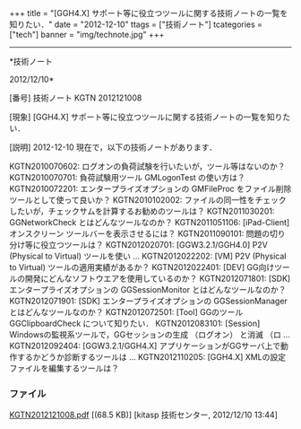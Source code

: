 ﻿+++
title = "[GGH4.X] サポート等に役立つツールに関する技術ノートの一覧を知りたい．"
date = "2012-12-10"
ttags = ["技術ノート"]
tcategories = ["tech"]
banner = "img/technote.jpg"
+++

-----------------------------------------------------------------------------------------------------------------------------

*技術ノート

2012/12/10*


[番号]
技術ノート KGTN 2012121008

[現象]
[GGH4.X] サポート等に役立つツールに関する技術ノートの一覧を知りたい．

[説明]
2012-12-10 現在で，以下の技術ノートがあります．

KGTN2010070602: ログオンの負荷試験を行いたいが，ツール等はないのか？
KGTN2010070701: 負荷試験用ツール GMLogonTest の使い方は？
KGTN2010072201: エンタープライズオプションの GMFileProc
をファイル削除ツールとして使って良いか？
KGTN2010102002:
ファイルの同一性をチェックしたいが，チェックサムを計算するお勧めのツールは？
KGTN2011030201: GGNetworkCheck とはどんなツールなのか？
KGTN2011051106: [iPad-Client] オンスクリーン
ツールバーを表示させるには？
KGTN2011090101: 問題の切り分け等に役立つツールは？
KGTN2012020701: [GGW3.2.1/GGH4.0] P2V (Physical to Virtual)
ツールを使い ...
KGTN2012022202: [VM] P2V (Physical to Virtual)
ツールの適用実績があるか？
KGTN2012022401: [DEV]
GG向けツールの開発にどんなソフトウエアを使用しているのか？
KGTN2012071801: [SDK] エンタープライズオプションの GGSessionMonitor
とはどんなツールなのか？
KGTN2012071901: [SDK] エンタープライズオプションの GGSessionManager
とはどんなツールなのか？
KGTN2012072501: [Tool] GGのツール GGClipboardCheck について知りたい．
KGTN2012083101: [Session] Windowsの監視系ツールで，GGセッションの生成
（ログオン） と消滅 （ロ ...
KGTN2012092404: [GGW3.2.1/GGH4.X]
アプリケーションがGGサーバ上で動作するかどうか診断するツールは ...
KGTN2012110205: [GGH4.X] XMLの設定ファイルを編集するツールは？


### ファイル

 
 


[KGTN2012121008.pdf](http://techreport.kitasp.net/attachments/download/1150/KGTN2012121008.pdf)
 [(68.5 KB)] [kitasp 技術センター, 2012/12/10
13:44]


 


 

